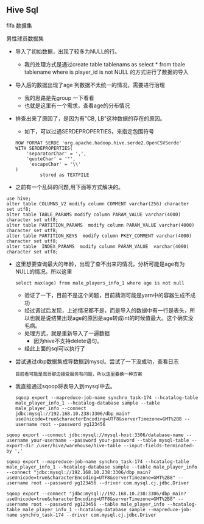 

## Hive Sql


fifa 数据集

男性球员数据集

* 导入了初始数据，出现了较多为NULL的行。
  * 我的处理方式是通过create table tablenams as select * from tbale  tablename where is player_id is not NULL 的方式进行了数据的导入

* 导入后的数据出现了age 列数据不太统一的情况，需要进行治理
  * 我的思路是先group 一下看看
  * 也就是这里有一个需求，查看age的分布情况

* 排查出来了原因了，是因为有"CB, LB"这种数据的存在的原因。

  * 如下，可以过通SERDEPROPERTIES，来指定包围符号

  ```
  ROW FORMAT SERDE 'org.apache.hadoop.hive.serde2.OpenCSVSerde'
  WITH SERDEPROPERTIES(
      'separatorChar' = ',',
      'quoteChar' = '"', 
       'escapeChar' = '\\'
  )
           stored as TEXTFILE
  ```

* 之前有一个乱码的问题,用下面等方式解决的。

```
use hive; 
alter table COLUMNS_V2 modify column COMMENT varchar(256) character set utf8;
alter table TABLE_PARAMS modify column PARAM_VALUE varchar(4000) character set utf8;
alter table PARTITION_PARAMS  modify column PARAM_VALUE varchar(4000) character set utf8;
alter table PARTITION_KEYS  modify column PKEY_COMMENT varchar(4000) character set utf8;
alter table  INDEX_PARAMS  modify column PARAM_VALUE  varchar(4000) character set utf8;
```

* 这里想要查询最大的年龄，出现了查不出来的情况，分析可能是age有为NULL的情况。所以这里

  ```
  select max(age) from male_players_info_1 where age is not null
  ```

  * 验证了一下，目前不是这个问题，目前猜测可能是yarn中的容器生成不成功
  * 经过调试后发现，上述情况都不是，而是导入的数据中有一行是表头，所以也就是说结果出现age的原因是age转成int的时候值最大。这个确实没毛病。
  * 处理方式，就是重新导入了一遍数据
    * 因为hive不支持delete语句。
  * 经此上面的sql可以执行了

* 尝试通过dbp数据集成导数据到mysql。尝试了一下没成功，查看日志

  ```
  目前看可能是嵩哥那边接受服务有问题，所以这里要换一种方案
  ```

* 我直接通过sqoop将表导入到mysql中去。

  ```
  sqoop export --mapreduce-job-name synchro_task-174 --hcatalog-table male_player_info_1 --hcatalog-database sample --table male_player_info --connect jdbc:mysql://192.168.10.238:3306/dbp_main?useUnicode=true&characterEncoding=UTF8&serverTimezone=GMT%2B8 --username root --password yg123456
  ```

  

```
sqoop export --connect jdbc:mysql://mysql-host:3306/database-name --username your-username --password your-password --table mysql-table --export-dir /user/hive/warehouse/hive-table --input-fields-terminated-by ','

```

```
sqoop export --mapreduce-job-name synchro_task-174 --hcatalog-table male_player_info_1 --hcatalog-database sample --table male_player_info --connect "jdbc:mysql://192.168.10.238:3306/dbp_main?useUnicode=true&characterEncoding=UTF8&serverTimezone=GMT%2B8" --username root --password yg123456 --driver com.mysql.cj.jdbc.Driver

```

```
sqoop export --connect "jdbc:mysql://192.168.10.238:3306/dbp_main?useUnicode=true&characterEncoding=UTF8&serverTimezone=GMT%2B8" --username root --password yg123456 --table male_player_info --hcatalog-table male_player_info_1 --hcatalog-database sample --mapreduce-job-name synchro_task-174 --driver com.mysql.cj.jdbc.Driver

```

